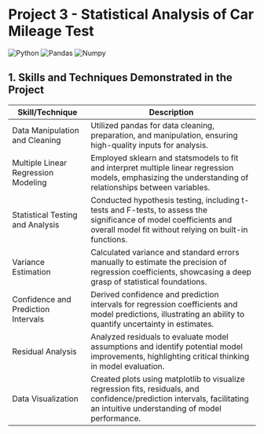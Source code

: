 # Project 3 - Statistical Analysis of Car Mileage Test

![Python](https://img.shields.io/badge/Python-FFD43B?style=for-the-badge&logo=python&logoColor=blue)
![Pandas](https://img.shields.io/badge/Pandas-2C2D72?style=for-the-badge&logo=pandas&logoColor=white)
![Numpy](https://img.shields.io/badge/Numpy-777BB4?style=for-the-badge&logo=numpy&logoColor=white)
<br>

## 1. Skills and Techniques Demonstrated in the Project
| Skill/Technique                     | Description |
|-------------------------------------|-------------|
| Data Manipulation and Cleaning      | Utilized pandas for data cleaning, preparation, and manipulation, ensuring high-quality inputs for analysis. |
| Multiple Linear Regression Modeling | Employed sklearn and statsmodels to fit and interpret multiple linear regression models, emphasizing the understanding of relationships between variables. |
| Statistical Testing and Analysis    | Conducted hypothesis testing, including t-tests and F-tests, to assess the significance of model coefficients and overall model fit without relying on built-in functions. |
| Variance Estimation                 | Calculated variance and standard errors manually to estimate the precision of regression coefficients, showcasing a deep grasp of statistical foundations. |
| Confidence and Prediction Intervals | Derived confidence and prediction intervals for regression coefficients and model predictions, illustrating an ability to quantify uncertainty in estimates. |
| Residual Analysis                   | Analyzed residuals to evaluate model assumptions and identify potential model improvements, highlighting critical thinking in model evaluation. |
| Data Visualization                  | Created plots using matplotlib to visualize regression fits, residuals, and confidence/prediction intervals, facilitating an intuitive understanding of model performance. |